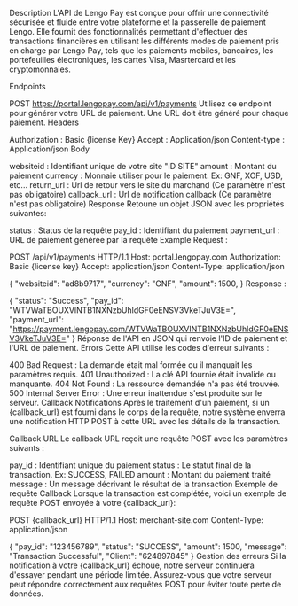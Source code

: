 Description
L'API de Lengo Pay est conçue pour offrir une connectivité sécurisée et fluide entre votre plateforme et la passerelle de paiement Lengo. Elle fournit des fonctionnalités permettant d'effectuer des transactions financières en utilisant les différents modes de paiement pris en charge par Lengo Pay, tels que les paiements mobiles, bancaires, les portefeuilles électroniques, les cartes Visa, Masrtercard et les cryptomonnaies.

Endpoints

POST https://portal.lengopay.com/api/v1/payments
Utilisez ce endpoint pour générer votre URL de paiement. Une URL doit être généré pour chaque paiement.
Headers

Authorization : Basic {license Key}
Accept : Application/json
Content-type : Application/json
Body

websiteid : Identifiant unique de votre site "ID SITE"
amount : Montant du paiement
currency : Monnaie utiliser pour le paiement. Ex: GNF, XOF, USD, etc...
return_url : Url de retour vers le site du marchand (Ce paramètre n'est pas obligatoire)
callback_url : Url de notification callback (Ce paramètre n'est pas obligatoire)
Response
Retoune un objet JSON avec les propriétés suivantes:

status : Status de la requête
pay_id : Identifiant du paiement
payment_url : URL de paiement générée par la requête
Example
Request :

POST /api/v1/payments HTTP/1.1
Host: portal.lengopay.com
Authorization: Basic {license key}
Accept: application/json
Content-Type: application/json

{
  "websiteid": "ad8b9717",
  "currency": "GNF",
  "amount": 1500,
}
Response :

{
  "status": "Success",
  "pay_id": "WTVWaTBOUXVlNTB1NXNzbUhldGF0eENSV3VkeTJuV3E=",
  "payment_url": "https://payment.lengopay.com/WTVWaTBOUXVlNTB1NXNzbUhldGF0eENSV3VkeTJuV3E="
}
Réponse de l'API en JSON qui renvoie l'ID de paiement et l'URL de paiement.
Errors
Cette API utilise les codes d'erreur suivants :

400 Bad Request : La demande était mal formée ou il manquait les paramètres requis.
401 Unauthorized : La clé API fournie était invalide ou manquante.
404 Not Found : La ressource demandée n'a pas été trouvée.
500 Internal Server Error : Une erreur inattendue s'est produite sur le serveur.
Callback Notifications
Après le traitement d'un paiement, si un {callback_url} est fourni dans le corps de la requête, notre système enverra une notification HTTP POST à cette URL avec les détails de la transaction.

Callback URL
Le callback URL reçoit une requête POST avec les paramètres suivants :

pay_id : Identifiant unique du paiement
status : Le statut final de la transaction. Ex: SUCCESS, FAILED
amount : Montant du paiement traité
message : Un message décrivant le résultat de la transaction
Exemple de requête Callback
Lorsque la transaction est complétée, voici un exemple de requête POST envoyée à votre {callback_url}:

POST {callback_url} HTTP/1.1
Host: merchant-site.com
Content-Type: application/json

{
 "pay_id": "123456789",
 "status": "SUCCESS",
 "amount": 1500,
 "message": "Transaction Successful",
 "Client": "624897845"
}
Gestion des erreurs
Si la notification à votre {callback_url} échoue, notre serveur continuera d'essayer pendant une période limitée. Assurez-vous que votre serveur peut répondre correctement aux requêtes POST pour éviter toute perte de données.